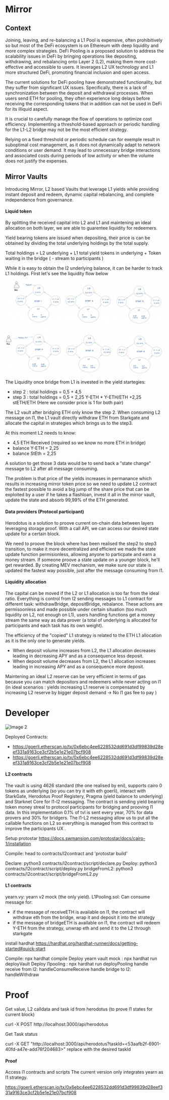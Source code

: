 # Mirror 

## Context 

Joining, leaving, and re-balancing a L1 Pool is expensive, often prohibitively so but most of the DeFi ecosystem is on Ethereum with deep liquidity and more complex strategies. DeFi Pooling is a proposed solution to address the scalability issues in DeFi by bringing operations like depositing, withdrawing, and rebalancing onto Layer 2 (L2), making them more cost-effective and accessible to users. It leverages L2 UX technology and L1 more structured DeFi, promoting financial inclusion and open access.

The current solutions for DeFi pooling have demonstrated functionality, but they suffer from significant UX issues. Specifically, there is a lack of synchronization between the deposit and withdrawal processes. When users send ETH for pooling, they often experience long delays before receiving the corresponding tokens that in addition can not be used in DeFi for its illiquid aspect. 

It is crucial to carefully manage the flow of operations to optimize cost efficiency. Implementing a threshold-based approach or periodic handling for the L1-L2 bridge may not be the most efficient strategy. 

Relying on a fixed threshold or periodic schedule can for exemple result in suboptimal cost management, as it does not dynamically adapt to network conditions or user demand. It may lead to unnecessary bridge interactions and associated costs during periods of low activity or when the volume does not justify the expenses.

## Mirror Vaults

Introducing Mirror, L2 based Vaults that leverage L1 yields while providing instant deposit and redeem, dynamic capital rebalancing, and complete independence from governance.

#### Liquid token

By splitting the received capital into L2 and L1 and maintening an ideal allocation on both layer, we are able to guarentee liquidity for redeemers. 

Yield bearing tokens are issued when depositing, their price is can be obtained by dividing the total underlying holdings by the total supply. 

Total holdings = L2 underlying + L1 total yield tokens in underlying + Token waiting in the bridge ( - stream to participants )

While it is easy to obtain the l2 underlying balance, it can be harder to track L1 holdings. FIrst let's see the liquidity flow below

![Image 1](public/liqFlow.png)

The Liquidity once bridge from L1 is invested in the yield startegies:
- step 2 : total holdings = 0,5 + 4,5 
- step 3 : total holdings = 0,5 + 2,25 Y-ETH * Y-ETH/ETH +2,25 stETH/ETH (Here we consider price is 1 for both pair)

The L2 vault after bridging ETH only know the step 2. 
When consuming L2 message on l1, the L1 vault directly withdraw ETH from Starkgate and allocate the capital in strategies which brings us to the step3. 

At this moment L2 needs to know: 
- 4,5 ETH Received (required so we know no more ETH in bridge)
- balance Y-ETH = 2,25 
- balance StEth = 2,25

A solution to get those 3 data would be to send back a "state change" message to L2 after all message consuming.

The problem is that price of the yields increases in permanance which results in increasing mirror token price so we need to update L2 contract the fastest possible to avoid a big jump of the share price that can be exploited by a user if he takes a flashloan, invest it all in the mirror vault, update the state and absorb 99,99% of the ETH generated. 

#### Data providers (Protocol participant)

Herodotus is a solution to proove current on-chain data between layers leveraging storage proof. With a call API, we can access our desired state update for a certain block. 

We need to proove the block where has been realised the step2 to step3 transition, to make it more decentralized and efficient we made the state update function permisionless, allowing anyone to particpate and earn a money stream.
If someone proove a state update on a younger block, he'll get rewarded. By creating MEV mechanism, we make sure our state is updated the fastest way possible, just after the message consuming from l1.


#### Liquidity allocation

The capital can be moved if the L2 or L1 allocation is too far from the ideal ratio. Everything is control from l2 sending messages to L1 contract for different task: withdrawBridge, depositBridge, rebalance. These actions are permisoonless and made possible under certain situation (too much liquidity on L2, not enough on L1), users handling functions get a money stream the same way as data prover (a total of underlying is allocated for participants and each task has its own weight).

The efficiency of the "copied" L1 strategy is related to the ETH L1 allocation as it is the only one to generate yields.
- When deposit volume increases from L2, the L1 allocation decreases leading in decreasing APY and as a consequence less deposit.
- When deposit volume decreases from L2, the L1 allocation increases leading in increasing APY and as a consequence more deposit.

Maintening an ideal L2 reserve can be very efficient in terms of gas because you can match depositors and redeemers while never acting on l1 (in ideal scenarios : yields increasing L1 reserve is compensated by increasing L2 reserve by bigger deposit demand -> No l1 gas fee to pay )

# Developer

![Image 2](url-to-your-image2)

Deployed Contracts: 
- https://goerli.etherscan.io/tx/0x6ebc4ee6228532dd691d3df99839d28eef331a9163ce3cf2b5e1e21e07bcf908
- https://goerli.etherscan.io/tx/0x6ebc4ee6228532dd691d3df99839d28eef331a9163ce3cf2b5e1e21e07bcf908




#### L2 contracts

The vault is using 4626 standard (the one realised by eni), supports cairo 0 tokens as underlying (so you can try it with eth goerli), interact with StarkGate, Herodotus Proof Registery, Pragma (yield balance to underlying) and Starknet Core for l1-l2 messaging. The contract is sending yield bearing token money streal to protocol participants for bridging and prooving l1 data. In this implementation 0.1% of tvl is sent every year, 70% for data provers and 30% for bridgers.  The l1-L2 messaging allow us to put all the callable functions on L2 so everything is managed from this contract to improve the participants UX .

Setup protostar https://docs.swmansion.com/protostar/docs/cairo-1/installation

Compile: head to contracts/l2contract and 'protostar build'

Declare: python3 contracts/l2contract/script/declare.py
Deploy: python3 contracts/l2contract/script/deploy.py
bridgeFromL2: python3 contracts/l2contract/script/bridgeFromL2.py


#### L1 contracts

yearn.vy: yearn v2 mock (the only yield).
L1Pooling.sol: Can consume message for:
- if the message of receiveETH is available on l1, the contract will withdraw eth from the bridge, wrap it and deposit it into the strategy
- if the message of bridgeETH is available on l1, the contract will redeem Y-ETH from the strategy, unwrap eth and send it to the L2 through starkgate

install hardhat 
https://hardhat.org/hardhat-runner/docs/getting-started#quick-start

Compile: npx hardhat compile
Deploy yearn vault mock : npx hardhat run deployVault
Deploy l1pooling : npx hardhat run deployPooling
handle receive from l2: handleConsumeReceive
handle bridge to l2: handleWithdraw

# Proof

Get value, L2 calldata and task id from herodotus (to prove l1 states for current block)

curl -X POST http://localhost:3000/api/herodotus 

Get Task status

curl -X GET "http://localhost:3000/api/herodotus?taskId=<53aafb2f-6901-40fd-a47e-add76f204683>"
replace with the desired taskId


#### Proof 

Access l1 contracts and scripts
The current version only integrates yearn as l1 strategy. 

https://goerli.etherscan.io/tx/0x6ebc4ee6228532dd691d3df99839d28eef331a9163ce3cf2b5e1e21e07bcf908
